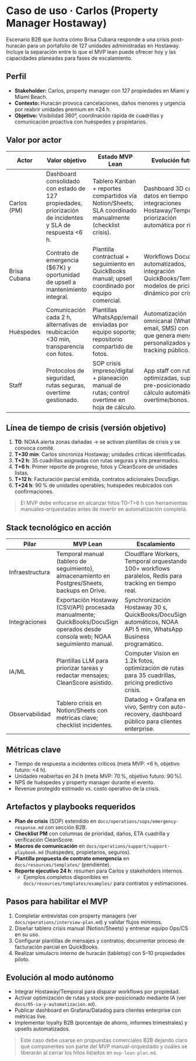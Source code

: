# Caso de uso · Carlos (Property Manager Hostaway)

Escenario B2B que ilustra cómo Brisa Cubana responde a una crisis post-huracán para un portafolio de 127 unidades administradas en Hostaway. Incluye la separación entre lo que el MVP lean puede ofrecer hoy y las capacidades planeadas para fases de escalamiento.

## Perfil
- **Stakeholder:** Carlos, property manager con 127 propiedades en Miami y Miami Beach.
- **Contexto:** Huracán provoca cancelaciones, daños menores y urgencia por reabrir unidades premium en ≤24 h.
- **Objetivo:** Visibilidad 360°, coordinación rápida de cuadrillas y comunicación proactiva con huéspedes y propietarios.

## Valor por actor

| Actor | Valor objetivo | Estado MVP Lean | Evolución futura |
|-------|----------------|-----------------|------------------|
| Carlos (PM) | Dashboard consolidado con estado de 127 propiedades, priorización de incidentes y SLA de respuesta <6 h. | Tablero Kanban + reportes compartidos vía Notion/Sheets; SLA coordinado manualmente (checklist crisis). | Dashboard 3D con datos en tiempo real, integraciones Hostaway/Temporal, priorización automática por riesgo. |
| Brisa Cubana | Contrato de emergencia ($67K) y oportunidad de upsell a mantenimiento integral. | Plantilla contractual + seguimiento en QuickBooks manual; upsell coordinado por equipo comercial. | Workflows DocuSign automatizados, integración QuickBooks/Temporal, modelos de pricing dinámico por crisis. |
| Huéspedes | Comunicación cada 2 h, alternativas de reubicación <30 min, transparencia con fotos. | Plantillas WhatsApp/email enviadas por equipo soporte; repositorio compartido de fotos. | Automatización omnicanal (WhatsApp, email, SMS) con IA que genera mensajes personalizados y tracking público. |
| Staff | Protocolos de seguridad, rutas seguras, overtime gestionado. | SOP crisis impreso/digital + planeación manual de rutas; control overtime en hoja de cálculo. | App staff con rutas optimizadas, supplies pre-posicionados y cálculo automático de overtime/bonos.

## Línea de tiempo de crisis (versión objetivo)
1. **T0**: NOAA alerta zonas dañadas → se activan plantillas de crisis y se convoca comité.
2. **T+30 min**: Carlos sincroniza Hostaway; unidades críticas identificadas.
3. **T+2 h**: 35 cuadrillas asignadas con rutas seguras y kits prearmados.
4. **T+6 h**: Primer reporte de progreso, fotos y CleanScore de unidades listas.
5. **T+12 h**: Facturación parcial emitida, contratos adicionales DocuSign.
6. **T+24 h**: 90 % de unidades operables; huéspedes reubicados con confirmaciones.

> El MVP debe enfocarse en alcanzar hitos T0–T+6 h con herramientas manuales-orquestadas antes de invertir en automatización completa.

## Stack tecnológico en acción

| Pilar | MVP Lean | Escalamiento |
|-------|----------|--------------|
| Infraestructura | Temporal manual (tablero de seguimiento), almacenamiento en Postgres/Sheets, backups en Drive. | Cloudflare Workers, Temporal orquestando 100+ workflows paralelos, Redis para tracking en tiempo real. |
| Integraciones | Exportación Hostaway (CSV/API) procesada manualmente; QuickBooks/DocuSign operados desde consola web; NOAA seguimiento manual. | Synchronización Hostaway 30 s, QuickBooks/DocuSign automáticos, NOAA API 5 min, WhatsApp Business programático. |
| IA/ML | Plantillas LLM para priorizar tareas y redactar mensajes; CleanScore asistido. | Computer Vision en 1.2k fotos, optimización de rutas para 35 cuadrillas, pricing predictivo crisis. |
| Observabilidad | Tablero crisis en Notion/Sheets con métricas clave; checklist incidentes. | Datadog + Grafana en vivo, Sentry con auto-recovery, dashboard público para clientes enterprise.

## Métricas clave
- Tiempo de respuesta a incidentes críticos (meta MVP: <6 h, objetivo futuro: <4 h).
- Unidades reabiertas en 24 h (meta MVP: 70 %, objetivo futuro: 90 %).
- NPS de huéspedes y property manager durante el evento.
- Revenue protegido estimado vs. costo operativo de la crisis.

## Artefactos y playbooks requeridos
- **Plan de crisis** (SOP) extendido en `docs/operations/sops/emergency-response.md` con sección B2B.
- **Checklist PM** con columnas de prioridad, daños, ETA cuadrilla y verificación CleanScore.
- **Macros de comunicación** en `docs/operations/support/support-playbook.md` (huéspedes, propietarios, seguros).
- **Plantilla propuesta de contrato emergencia** en `docs/resources/templates/` (pendiente). 
- **Reporte ejecutivo 24 h**: resumen para Carlos y stakeholders internos.
  - Ejemplos completos disponibles en `docs/resources/templates/examples/` para contratos y estimaciones.

## Pasos para habilitar el MVP
1. Completar entrevistas con property managers (ver `docs/operations/interview-plan.md`) y validar flujos mínimos.
2. Diseñar tablero crisis manual (Notion/Sheets) y entrenar equipo Ops/CS en su uso.
3. Configurar plantillas de mensajes y contratos; documentar proceso de facturación parcial en QuickBooks.
4. Realizar simulacro interno de huracán (tabletop) con 5–10 propiedades piloto.

## Evolución al modo autónomo
- Integrar Hostaway/Temporal para disparar workflows por propiedad.
- Activar optimización de rutas y stock pre-posicionado mediante IA (ver `docs/05-ia-y-automatizacion.md`).
- Publicar dashboard en Grafana/Datadog para clientes enterprise con métricas live.
- Implementar loyalty B2B (porcentaje de ahorro, informes trimestrales) y upsells automatizados.

> Este caso debe usarse en propuestas comerciales B2B dejando claro qué componentes son parte del MVP manual-orquestado y cuáles se liberarán al cerrar los hitos listados en `mvp-lean-plan.md`.
